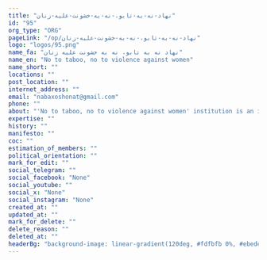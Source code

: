 ```yaml
---
title: "نهاد-نه-به-تابو،-نه-به-خشونت-علیه-زنان"
id: "95"
org_type: "ORG"
pageLink: "/op/نهاد-نه-به-تابو،-نه-به-خشونت-علیه-زنان"
logo: "logos/95.png"
name_fa: "نهاد نه به تابو، نه به خشونت علیه زنان"
name_en: "No to taboo, no to violence against women"
name_short: ""
locations: ""
post_location: ""
internet_address: ""
email: "nabaxoshonat@gmail.com"
phone: ""
about: "'No to taboo, no to violence against women' institution is an important social movement that was formed with the aim of fighting violence against women and breaking gender taboos in society. With its wide-ranging activities, this organization strives to raise public awareness about domestic violence, sexual harassment, honor killings and other forms of discrimination against women."
expertise: ""
history: ""
manifesto: ""
coc: ""
estimation_of_members: ""
political_orientation: ""
mark_for_edit: ""
social_telegram: ""
social_facebook: "None"
social_youtube: ""
social_x: "None"
social_instagram: "None"
created_at: ""
updated_at: ""
mark_for_delete: ""
delete_reason: ""
deleted_at: ""
headerBg: "background-image: linear-gradient(120deg, #fdfbfb 0%, #ebedee 100%);"
---
```


